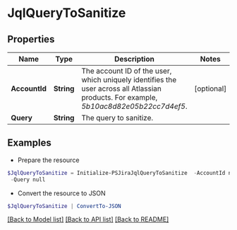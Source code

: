 # JqlQueryToSanitize
## Properties

Name | Type | Description | Notes
------------ | ------------- | ------------- | -------------
**AccountId** | **String** | The account ID of the user, which uniquely identifies the user across all Atlassian products. For example, *5b10ac8d82e05b22cc7d4ef5*. | [optional] 
**Query** | **String** | The query to sanitize. | 

## Examples

- Prepare the resource
```powershell
$JqlQueryToSanitize = Initialize-PSJiraJqlQueryToSanitize  -AccountId null `
 -Query null
```

- Convert the resource to JSON
```powershell
$JqlQueryToSanitize | ConvertTo-JSON
```

[[Back to Model list]](../README.md#documentation-for-models) [[Back to API list]](../README.md#documentation-for-api-endpoints) [[Back to README]](../README.md)

